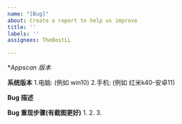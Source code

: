 ```yaml
---
name: "[Bug]"
about: Create a report to help us improve
title: ''
labels: ''
assignees: TheBestLL

---
```


**Appscan 版本*

**系统版本**
1.电脑: (例如 win10)
2.手机: (例如 红米k40-安卓11)

**Bug 描述**

**Bug 重现步骤(有截图更好)**
1.
2.
3.
